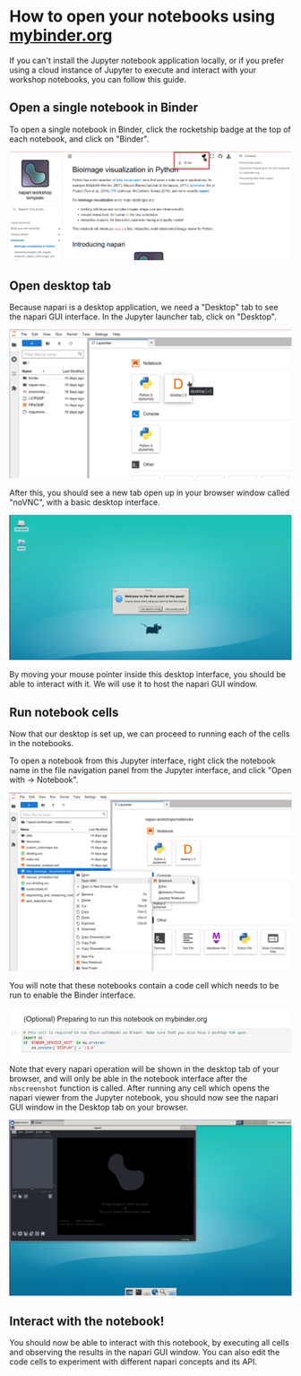 # How to open your notebooks using [mybinder.org](https://mybinder.org)

If you can't install the Jupyter notebook application locally, or if you prefer using a cloud instance of Jupyter to execute and interact with your workshop notebooks, you can follow this guide.

## Open a single notebook in Binder

To open a single notebook in Binder, click the rocketship badge at the top of each notebook, and click on "Binder".

![Binder badge shown in the "Bioimage visualization in Python" notebook](./images/binder_button.png)

## Open desktop tab

Because napari is a desktop application, we need a "Desktop" tab to see the napari GUI interface. In the Jupyter launcher tab, click on "Desktop".

![Desktop tab button in Jupyter launcher tab](./images/desktop_tab.png)

After this, you should see a new tab open up in your browser window called "noVNC", with a basic desktop interface.

![Desktop interface shown in browser tab](./images/desktop.png)

By moving your mouse pointer inside this desktop interface, you should be able to interact with it. We will use it to host the napari GUI window.

## Run notebook cells

Now that our desktop is set up, we can proceed to running each of the cells in the notebooks.

To open a notebook from this Jupyter interface, right click the notebook name in the file navigation panel from the Jupyter interface, and click "Open with -> Notebook".

![Right click on "intro_bioimage_visualization.md" file, and select "Open with -> Notebook"](./images/open_with_notebook.png)

You will note that these notebooks contain a code cell which needs to be run to enable the Binder interface. 

![First code cell for all notebooks, required to run the notebooks on Binder](./images/prepare_binder.png)

Note that every napari operation will be shown in the desktop tab of your browser, and will only be able in the notebook interface after the `nbscreenshot` function is called. After running any cell which opens the napari viewer from the Jupyter notebook, you should now see the napari GUI window in the Desktop tab on your browser.

![napari interface in Desktop tab](./images/napari_desktop.png)

## Interact with the notebook!

You should now be able to interact with this notebook, by executing all cells and observing the results in the napari GUI window. You can also edit the code cells to experiment with different napari concepts and its API.